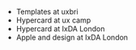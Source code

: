 - Templates at uxbri
- Hypercard at ux camp
- Hypercard at IxDA London
- Apple and design at IxDA London